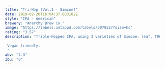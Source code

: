 ```yaml
---
title: "Tri-Hop (Vol.1 - Simcoe)"
date: 2019-02-20T16:04:37.803102Z
style: "IPA - American"
brewery: "Anarchy Brew Co."
image: "https://labels.untappd.com/labels/3079527?size=hd"
rating: "3.57"
description: "Triple-Hopped IPA, using 3 varieties of Simcoe: leaf, T90 + Cryo.  Vegan friendly.  "
abv: "7.3"
ibu: "0"
---
```

